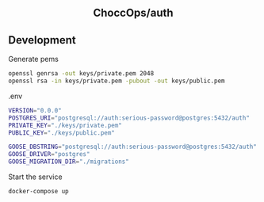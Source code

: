 <h2 align="center">
    ChoccOps/auth
</h2>

## Development

Generate pems

```bash
openssl genrsa -out keys/private.pem 2048
openssl rsa -in keys/private.pem -pubout -out keys/public.pem
```

.env

```bash
VERSION="0.0.0"
POSTGRES_URI="postgresql://auth:serious-password@postgres:5432/auth"
PRIVATE_KEY="./keys/private.pem"
PUBLIC_KEY="./keys/public.pem"

GOOSE_DBSTRING="postgresql://auth:serious-password@postgres:5432/auth"
GOOSE_DRIVER="postgres"
GOOSE_MIGRATION_DIR="./migrations"
```

Start the service

```
docker-compose up
```

